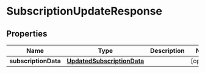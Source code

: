 
# SubscriptionUpdateResponse

## Properties
Name | Type | Description | Notes
------------ | ------------- | ------------- | -------------
**subscriptionData** | [**UpdatedSubscriptionData**](UpdatedSubscriptionData.md) |  |  [optional]



